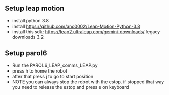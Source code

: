 ## Setup leap motion

* install python 3.8
* install https://github.com/ano0002/Leap-Motion-Python-3.8
* install this sdk: https://leap2.ultraleap.com/gemini-downloads/ legacy downloads 3.2

## Setup parol6

* Run the PAROL6_LEAP_comms_LEAP.py
* press h to home the robot
* after that press j to go to start position
* NOTE you can always stop the robot with the estop. if stopped that way you need to release the estop and press e on keyboard